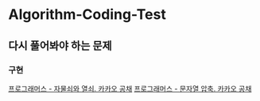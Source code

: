 # Algorithm-Coding-Test

## 다시 풀어봐야 하는 문제

### 구현
[프로그래머스 - 자물쇠와 열쇠. 카카오 공채](https://github.com/Haaae/Algorithm-Coding-Test/blob/master/implementation/%EC%9E%90%EB%AC%BC%EC%87%A0%EC%99%80_%EC%97%B4%EC%87%A0_%ED%94%84%EB%A1%9C%EA%B7%B8%EB%9E%98%EB%A8%B8%EC%8A%A4.py)
[프로그래머스 - 문자열 압축. 카카오 공채](https://github.com/Haaae/Algorithm-Coding-Test/blob/master/implementation/%EB%AC%B8%EC%9E%90%EC%97%B4_%EC%95%95%EC%B6%95_%ED%94%84%EB%A1%9C%EA%B7%B8%EB%9E%98%EB%A8%B8%EC%8A%A4.py)